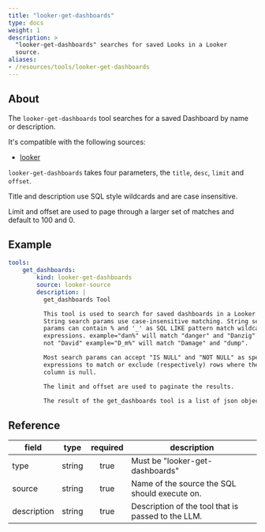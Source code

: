 ```yaml
---
title: "looker-get-dashboards"
type: docs
weight: 1
description: >
  "looker-get-dashboards" searches for saved Looks in a Looker
  source.
aliases:
- /resources/tools/looker-get-dashboards
---
```


## About

The `looker-get-dashboards` tool searches for a saved Dashboard by
name or description.

It's compatible with the following sources:

- [looker](../../sources/looker.md)

`looker-get-dashboards` takes four parameters, the `title`, `desc`, `limit`
and `offset`.

Title and description use SQL style wildcards and are case insensitive.

Limit and offset are used to page through a larger set of matches and
default to 100 and 0.

## Example

```yaml
tools:
    get_dashboards:
        kind: looker-get-dashboards
        source: looker-source
        description: |
          get_dashboards Tool

          This tool is used to search for saved dashboards in a Looker instance.
          String search params use case-insensitive matching. String search
          params can contain % and '_' as SQL LIKE pattern match wildcard
          expressions. example="dan%" will match "danger" and "Danzig" but
          not "David" example="D_m%" will match "Damage" and "dump".

          Most search params can accept "IS NULL" and "NOT NULL" as special
          expressions to match or exclude (respectively) rows where the
          column is null.

          The limit and offset are used to paginate the results.

          The result of the get_dashboards tool is a list of json objects.
```

## Reference

| **field**   |                  **type**                  | **required** | **description**                                                                                  |
|-------------|:------------------------------------------:|:------------:|--------------------------------------------------------------------------------------------------|
| type        |                   string                   |     true     | Must be "looker-get-dashboards"                                                                  |
| source      |                   string                   |     true     | Name of the source the SQL should execute on.                                                    |
| description |                   string                   |     true     | Description of the tool that is passed to the LLM.                                               |
